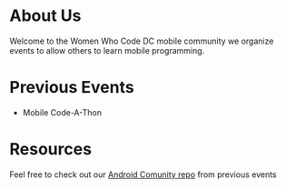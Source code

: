 # About Us
Welcome to the Women Who Code DC mobile community we organize events to allow others to learn mobile programming.

# Previous Events
* Mobile Code-A-Thon

# Resources
Feel free to check out our [Android Comunity repo](https://github.com/womenwhocodedc/android-community) from previous events

